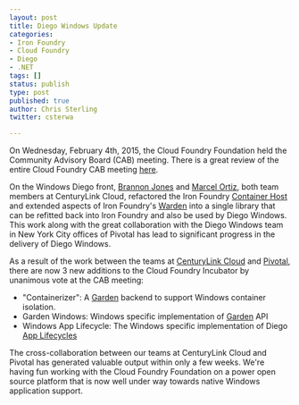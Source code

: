```yaml
---
layout: post
title: Diego Windows Update
categories:
- Iron Foundry
- Cloud Foundry
- Diego
- .NET
tags: []
status: publish
type: post
published: true
author: Chris Sterling
twitter: csterwa

---
```


On Wednesday, February 4th, 2015, the Cloud Foundry Foundation held the Community Advisory Board (CAB) meeting.
There is a great review of the entire Cloud Foundry CAB meeting [here](http://www.activestate.com/blog/2015/02/cloud-foundry-advisory-board-meeting-2015-february).

On the Windows Diego front, [Brannon Jones](http://twitter.com/brannon) and [Marcel Ortiz](https://github.com/mosoto),
both team members at CenturyLink Cloud, refactored the Iron Foundry
[Container Host](https://github.com/IronFoundry/if_warden/tree/master/IronFoundry.Container.Host)
and extended aspects of Iron Foundry's [Warden](https://github.com/IronFoundry/if_warden) into a single
library that can be refitted back into Iron Foundry and also be used by Diego Windows. This work along with
the great collaboration with the Diego Windows team in New York City offices of Pivotal has lead to significant
progress in the delivery of Diego Windows.

As a result of the work between the teams at [CenturyLink Cloud](http://www.centurylinkcloud.com/) and
[Pivotal](http://www.pivotal.io/), there are now 3 new additions to the Cloud Foundry Incubator by
unanimous vote at the CAB meeting:

* "Containerizer": A [Garden](https://github.com/cloudfoundry-incubator/garden) backend to support Windows container isolation.
* Garden Windows: Windows specific implementation of [Garden](https://github.com/cloudfoundry-incubator/garden) API
* Windows App Lifecycle: The Windows specific implementation of Diego [App Lifecycles](https://github.com/cloudfoundry-incubator/diego-design-notes#app-lifecycles)

The cross-collaboration between our teams at CenturyLink Cloud and Pivotal has generated valuable
output within only a few weeks. We're having fun working with the Cloud Foundry Foundation on
a power open source platform that is now well under way towards native Windows application support.
